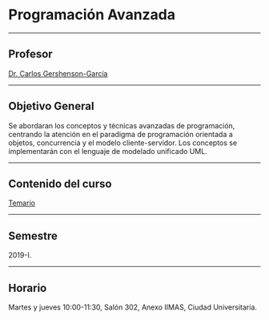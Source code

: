 # Programación Avanzada
---

## Profesor
[Dr. Carlos Gershenson-García](http://turing.iimas.unam.mx/~cgg/) 

---

## Objetivo General
Se abordaran los conceptos y técnicas avanzadas de programación, centrando la atención en el paradigma de
programación orientada a objetos, concurrencia y el modelo cliente-servidor. Los conceptos se implementarán con el
lenguaje de modelado unificado UML.

---

## Contenido del curso
[Temario](https://github.com/cgershen/prog/blob/master/temario.pdf) 

---

## Semestre
2019-I.

---

## Horario
Martes y jueves 10:00-11:30, Salón 302, 
Anexo IIMAS, Ciudad Universitaria.

